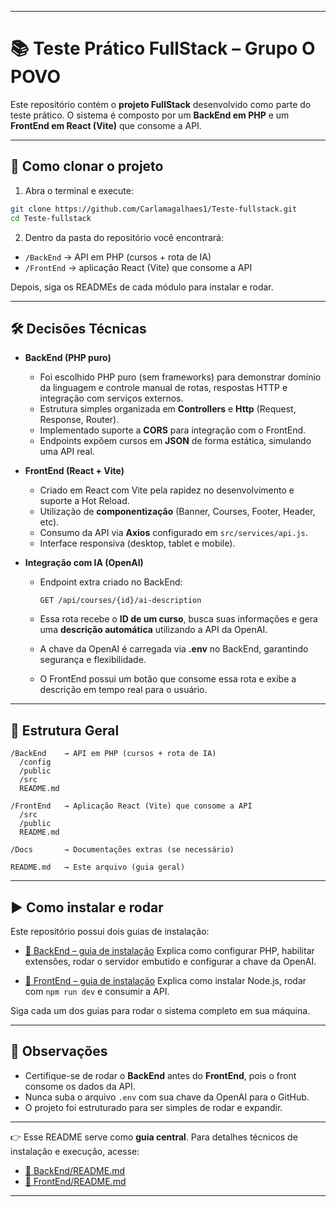 
---

# 📚 Teste Prático FullStack – Grupo O POVO

Este repositório contém o **projeto FullStack** desenvolvido como parte do teste prático.
O sistema é composto por um **BackEnd em PHP** e um **FrontEnd em React (Vite)** que consome a API.

---

## 🔽 Como clonar o projeto

1. Abra o terminal e execute:

```bash
git clone https://github.com/Carlamagalhaes1/Teste-fullstack.git
cd Teste-fullstack
```

2. Dentro da pasta do repositório você encontrará:

* `/BackEnd` → API em PHP (cursos + rota de IA)
* `/FrontEnd` → aplicação React (Vite) que consome a API

Depois, siga os READMEs de cada módulo para instalar e rodar.

---

## 🛠️ Decisões Técnicas

* **BackEnd (PHP puro)**

  * Foi escolhido PHP puro (sem frameworks) para demonstrar domínio da linguagem e controle manual de rotas, respostas HTTP e integração com serviços externos.
  * Estrutura simples organizada em **Controllers** e **Http** (Request, Response, Router).
  * Implementado suporte a **CORS** para integração com o FrontEnd.
  * Endpoints expõem cursos em **JSON** de forma estática, simulando uma API real.

* **FrontEnd (React + Vite)**

  * Criado em React com Vite pela rapidez no desenvolvimento e suporte a Hot Reload.
  * Utilização de **componentização** (Banner, Courses, Footer, Header, etc).
  * Consumo da API via **Axios** configurado em `src/services/api.js`.
  * Interface responsiva (desktop, tablet e mobile).

* **Integração com IA (OpenAI)**

  * Endpoint extra criado no BackEnd:

    ```
    GET /api/courses/{id}/ai-description
    ```
  * Essa rota recebe o **ID de um curso**, busca suas informações e gera uma **descrição automática** utilizando a API da OpenAI.
  * A chave da OpenAI é carregada via **.env** no BackEnd, garantindo segurança e flexibilidade.
  * O FrontEnd possui um botão que consome essa rota e exibe a descrição em tempo real para o usuário.

---

## 📂 Estrutura Geral

```
/BackEnd    → API em PHP (cursos + rota de IA)
  /config
  /public
  /src
  README.md

/FrontEnd   → Aplicação React (Vite) que consome a API
  /src
  /public
  README.md

/Docs       → Documentações extras (se necessário)

README.md   → Este arquivo (guia geral)
```

---

## ▶️ Como instalar e rodar

Este repositório possui dois guias de instalação:

* [📘 BackEnd – guia de instalação](./BackEnd/README.md)
  Explica como configurar PHP, habilitar extensões, rodar o servidor embutido e configurar a chave da OpenAI.

* [📘 FrontEnd – guia de instalação](./FrontEnd/README.md)
  Explica como instalar Node.js, rodar com `npm run dev` e consumir a API.

Siga cada um dos guias para rodar o sistema completo em sua máquina.

---

## 📌 Observações

* Certifique-se de rodar o **BackEnd** antes do **FrontEnd**, pois o front consome os dados da API.
* Nunca suba o arquivo `.env` com sua chave da OpenAI para o GitHub.
* O projeto foi estruturado para ser simples de rodar e expandir.

---

👉 Esse README serve como **guia central**. Para detalhes técnicos de instalação e execução, acesse:

* [📘 BackEnd/README.md](./BackEnd/README.md)
* [📘 FrontEnd/README.md](./FrontEnd/README.md)

---

